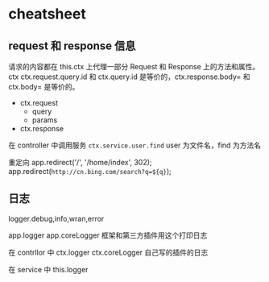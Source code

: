  # cheatsheet
## request 和 response 信息
请求的内容都在 this.ctx 上代理一部分 Request 和 Response 上的方法和属性。
ctx ctx.request.query.id 和 ctx.query.id 是等价的，ctx.response.body= 和 ctx.body= 是等价的。

* ctx.request
  * query
  * params
* ctx.response

在 controller 中调用服务
`ctx.service.user.find` user 为文件名，find 为方法名


重定向
app.redirect('/', '/home/index', 302);
app.redirect(`http://cn.bing.com/search?q=${q}`);

## 日志
logger.debug,info,wran,error

app.logger
app.coreLogger 框架和第三方插件用这个打印日志

在 contrllor 中
ctx.logger
ctx.coreLogger 自己写的插件的日志

在 service 中
this.logger


